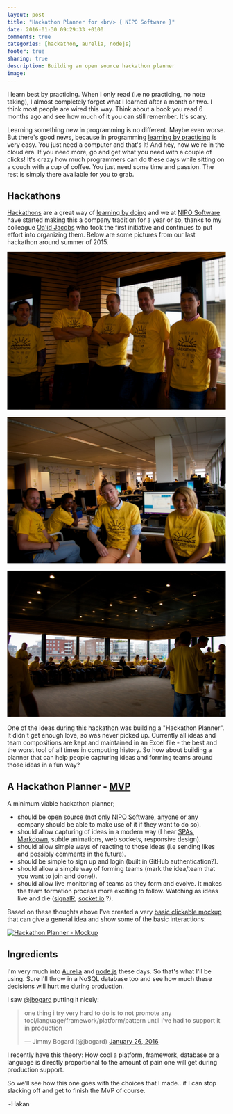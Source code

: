 ```yaml
---
layout: post
title: "Hackathon Planner for <br/> { NIPO Software }"
date: 2016-01-30 09:29:33 +0100
comments: true
categories: [hackathon, aurelia, nodejs]
footer: true
sharing: true
description: Building an open source hackathon planner
image:
---
```


I learn best by practicing. When I only read (i.e no practicing, no note taking), I almost completely forget what I learned after a month or two. I think most people are wired this way. Think about a book you read 6 months ago and see how much of it you can still remember. It's scary.

Learning something new in programming is no different. Maybe even worse. But there's good news, because in programming [learning by practicing](http://jamesclear.com/learning-vs-practicing) is very easy. You just need a computer and that's it! And hey, now we're in the cloud era. If you need more, go and get what you need with a couple of clicks! It's crazy how much programmers can do these days while sitting on a couch with a cup of coffee. You just need some time and passion. The rest is simply there available for you to grab.

## Hackathons

[Hackathons](https://en.wikipedia.org/wiki/Hackathon) are a great way of [learning by doing](http://news.uchicago.edu/article/2015/04/29/learning-doing-helps-students-perform-better-science) and we at [NIPO Software](http://niposoftware.com/) have started making this a company tradition for a year or so, thanks to my colleague [Qa'id Jacobs](https://twitter.com/qaidj) who took the first initiative and continues to put effort into organizing them. Below are some pictures from our last hackathon around summer of 2015.

![NIPO Software Summer 2015 Hackathon 1](/assets/Hackathon_Planner/Hackathon_NIPO_1.jpg)

![NIPO Software Summer 2015 Hackathon 2](/assets/Hackathon_Planner/Hackathon_NIPO_2.jpg)

![NIPO Software Summer 2015 Hackathon 3](/assets/Hackathon_Planner/Hackathon_NIPO_3.jpg)

One of the ideas during this hackathon was building a "Hackathon Planner". It didn't get enough love, so was never picked up. Currently all ideas and team compositions are kept and maintained in an Excel file - the best and the worst tool of all times in computing history. So how about building a planner that can help people capturing ideas and forming teams around those ideas in a fun way?

## A Hackathon Planner - [MVP](https://en.wikipedia.org/wiki/Minimum_viable_product)

A minimum viable hackathon planner;

* should be open source (not only [NIPO Software](http://niposoftware.com/), anyone or any company should be able to make use of it if they want to do so).
* should allow capturing of ideas in a modern way (I hear [SPAs](https://en.wikipedia.org/wiki/Single-page_application), [Markdown](https://en.wikipedia.org/wiki/Markdown), subtle animations, web sockets, responsive design).
* should allow simple ways of reacting to those ideas (i.e sending likes and possibly comments in the future).
* should be simple to sign up and login (built in GitHub authentication?).
* should allow a simple way of forming teams (mark the idea/team that you want to join and done!).
* should allow live monitoring of teams as they form and evolve. It makes the team formation process more exciting to follow. Watching as ideas live and die ([signalR](http://www.asp.net/signalr),  [socket.io](http://socket.io/) ?).

Based on these thoughts above I've created a very [basic clickable mockup](https://hackathonplanner.mybalsamiq.com/projects/hackathonplanner/prototype/Hackathon+Ideas?key=461d3fd4697bd193977050ca80bdbe84a1383d22) that can give a general idea and show some of the basic interactions:

[![Hackathon Planner - Mockup](https://hackathonplanner.mybalsamiq.com/mockups/4089623.png)](https://hackathonplanner.mybalsamiq.com/projects/hackathonplanner/prototype/Hackathon+Ideas?key=461d3fd4697bd193977050ca80bdbe84a1383d22)

## Ingredients

I'm very much into [Aurelia](http://aurelia.io/) and [node.js](https://nodejs.org/) these days. So that's what I'll be using. Sure I'll throw in a NoSQL database too and see how much these decisions will hurt me during production.

I saw [@jbogard](https://twitter.com/jbogard/) putting it nicely:

<blockquote class="twitter-tweet" lang="en"><p lang="en" dir="ltr">one thing i try very hard to do is to not promote any tool/language/framework/platform/pattern until i&#39;ve had to support it in production</p>&mdash; Jimmy Bogard (@jbogard) <a href="https://twitter.com/jbogard/status/691992462483677184">January 26, 2016</a></blockquote> <script async src="//platform.twitter.com/widgets.js" charset="utf-8"></script>

I recently have this theory: How cool a platform, framework, database or a language is directly proportional to the amount of pain one will get during production support.

So we’ll see how this one goes with the choices that I made.. if I can stop slacking off and get to finish the MVP of course.

~Hakan
